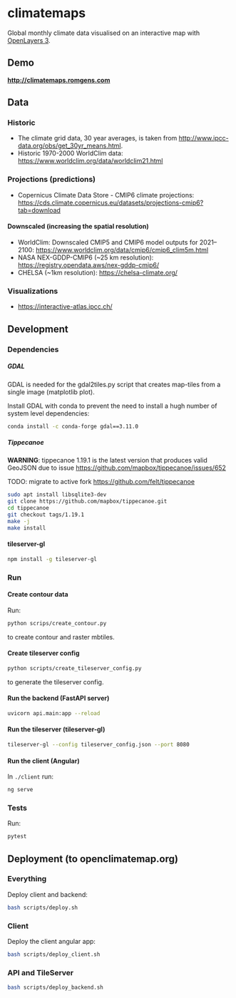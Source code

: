 # climatemaps
Global monthly climate data visualised on an interactive map with [OpenLayers 3](https://github.com/openlayers/ol3).

## Demo
**http://climatemaps.romgens.com**

## Data

### Historic
- The climate grid data, 30 year averages, is taken from http://www.ipcc-data.org/obs/get_30yr_means.html.
- Historic 1970-2000 WorldClim data: https://www.worldclim.org/data/worldclim21.html

### Projections (predictions)
- Copernicus Climate Data Store - CMIP6 climate projections:
https://cds.climate.copernicus.eu/datasets/projections-cmip6?tab=download

#### Downscaled (increasing the spatial resolution)
- WorldClim: Downscaled CMIP5 and CMIP6 model outputs for 2021–2100: https://www.worldclim.org/data/cmip6/cmip6_clim5m.html
- NASA NEX-GDDP-CMIP6  (~25 km resolution): https://registry.opendata.aws/nex-gddp-cmip6/
- CHELSA (~1km resolution): https://chelsa-climate.org/

### Visualizations
- https://interactive-atlas.ipcc.ch/

## Development

### Dependencies

##### GDAL
GDAL is needed for the gdal2tiles.py script that creates map-tiles from a single image (matplotlib plot).

Install GDAL with conda to prevent the need to install a hugh number of system level dependencies:
```bash
conda install -c conda-forge gdal==3.11.0
```

##### Tippecanoe
**WARNING**: tippecanoe 1.19.1 is the latest version that produces valid GeoJSON due to issue https://github.com/mapbox/tippecanoe/issues/652

TODO: migrate to active fork https://github.com/felt/tippecanoe

```bash
sudo apt install libsqlite3-dev
git clone https://github.com/mapbox/tippecanoe.git
cd tippecanoe
git checkout tags/1.19.1
make -j
make install
```

#### tileserver-gl
```bash
npm install -g tileserver-gl
```

### Run

#### Create contour data
Run:
```bash
python scrips/create_contour.py
```
to create contour and raster mbtiles.

#### Create tileserver config
```bash
python scripts/create_tileserver_config.py
```
to generate the tileserver config.

#### Run the backend (FastAPI server)
```bash
uvicorn api.main:app --reload
```

#### Run the tileserver (tileserver-gl)
```bash
tileserver-gl --config tileserver_config.json --port 8080
```

#### Run the client (Angular)
In `./client` run:
```bash
ng serve
```

### Tests
Run:
```bash
pytest
```

## Deployment (to openclimatemap.org)

### Everything
Deploy client and backend:
```bash
bash scripts/deploy.sh
```

### Client
Deploy the client angular app:
```bash
bash scripts/deploy_client.sh
```

### API and TileServer
```bash
bash scripts/deploy_backend.sh
```

